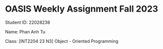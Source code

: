 # OASIS Weekly Assignment Fall 2023
Student ID: 22028238

Name: Phan Anh Tu

Class: [INT2204 23 N3] Object - Oriented Programming 
